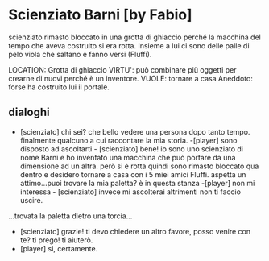 # Scienziato Barni [by Fabio]

scienziato rimasto bloccato in una grotta di ghiaccio perché la macchina del tempo che aveva costruito si era rotta. Insieme a lui ci sono delle palle di pelo viola che saltano e fanno versi (Fluffi).

LOCATION: Grotta di ghiaccio
VIRTU': può combinare più oggetti per crearne di nuovi perché è un inventore.
VUOLE: tornare a casa
Aneddoto: forse ha costruito lui il portale.

## dialoghi

-   [scienziato] chi sei? che bello vedere una persona dopo tanto tempo. finalmente qualcuno a cui raccontare la mia storia.
    \-[player] sono disposto ad ascoltarti
        \- [scienziato] bene! io sono uno scienziato di nome Barni e ho inventato una macchina che può portare da una dimensione ad un altra. però si è rotta quindi sono rimasto bloccato qua dentro e desidero tornare a casa con i 5 miei amici Fluffi. aspetta un attimo...puoi trovare la mia paletta? è in questa stanza
    \-[player] non mi interessa
        \- [scienziato] invece mi ascolterai altrimenti non ti faccio uscire.

...trovata la paletta dietro una torcia...

-   [scienziato] grazie! ti devo chiedere un altro favore, posso venire con te? ti prego! ti aiuterò.
-   [player] si, certamente.
